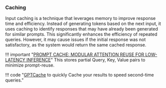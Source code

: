 ### Caching

Input caching is a technique that leverages memory to improve response time and efficiency. Instead of generating tokens based on the next input, it uses caching to identify responses that may have already been generated for similar prompts. This significantly enhances the efficiency of repeated queries. However, it may cause issues if the initial response was not satisfactory, as the system would return the same cached response.

!!! important "[PROMPT CACHE: MODULAR ATTENTION REUSE FOR LOW-LATENCY INFERENCE](https://arxiv.org/pdf/2311.04934.pdf)"
    This stores partial Query, Key, Value pairs to minimize prompt-reuse. 
    

!!! code "[GPTCache](https://github.com/zilliztech/GPTCache) to quickly Cache your results to speed second-time queries."